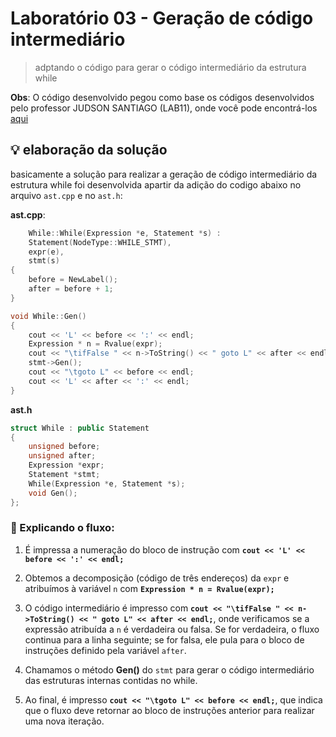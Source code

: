 # Laboratório 03 - Geração de código intermediário

> adptando o código para gerar o código intermediário da estrutura while

**Obs**: O código desenvolvido pegou como base os códigos desenvolvidos pelo professor JUDSON SANTIAGO (LAB11), onde você pode encontrá-los [aqui](https://github.com/JudsonSS/Compiladores/tree/2e1b81ba859e18e938ea149d1cef2edea04dde36/Labs/Lab11)

## 💡 elaboração da solução

basicamente a solução para realizar a geração de código intermediário da estrutura while foi desenvolvida apartir da adição do codigo abaixo no arquivo `ast.cpp` e no `ast.h`:

**ast.cpp**:
```c++
    While::While(Expression *e, Statement *s) : 
    Statement(NodeType::WHILE_STMT), 
    expr(e), 
    stmt(s) 
{
    before = NewLabel();
    after = before + 1;
}

void While::Gen()
{
    cout << 'L' << before << ':' << endl;
    Expression * n = Rvalue(expr);
    cout << "\tifFalse " << n->ToString() << " goto L" << after << endl;
    stmt->Gen();
    cout << "\tgoto L" << before << endl;
    cout << 'L' << after << ':' << endl;
}
```

**ast.h**
```c++
struct While : public Statement
{
    unsigned before;
    unsigned after;
    Expression *expr;
    Statement *stmt;
    While(Expression *e, Statement *s);
    void Gen();
};
```

### 🔄 Explicando o fluxo:

1. É impressa a numeração do bloco de instrução com **`cout << 'L' << before << ':' << endl;`**

2. Obtemos a decomposição (código de três endereços) da `expr` e atribuímos à variável `n` com **`Expression * n = Rvalue(expr);`**

3. O código intermediário é impresso com **`cout << "\tifFalse " << n->ToString() << " goto L" << after << endl;`**, onde verificamos se a expressão atribuída a `n` é verdadeira ou falsa. Se for verdadeira, o fluxo continua para a linha seguinte; se for falsa, ele pula para o bloco de instruções definido pela variável `after`.

4. Chamamos o método **Gen()** do `stmt` para gerar o código intermediário das estruturas internas contidas no while.

5. Ao final, é impresso **`cout << "\tgoto L" << before << endl;`**, que indica que o fluxo deve retornar ao bloco de instruções anterior para realizar uma nova iteração.
